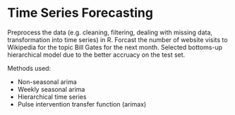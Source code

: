 # Time Series Forecasting

Preprocess the data (e.g. cleaning, filtering, dealing with missing data, transformation into time series) in R. Forcast the number of website visits to Wikipedia for the topic Bill Gates for the next month. Selected bottoms-up hierarchical model due to the better accruacy on the test set.

Methods used:
- Non-seasonal arima
- Weekly seasonal arima
- Hierarchical time series
- Pulse intervention transfer function (arimax)
